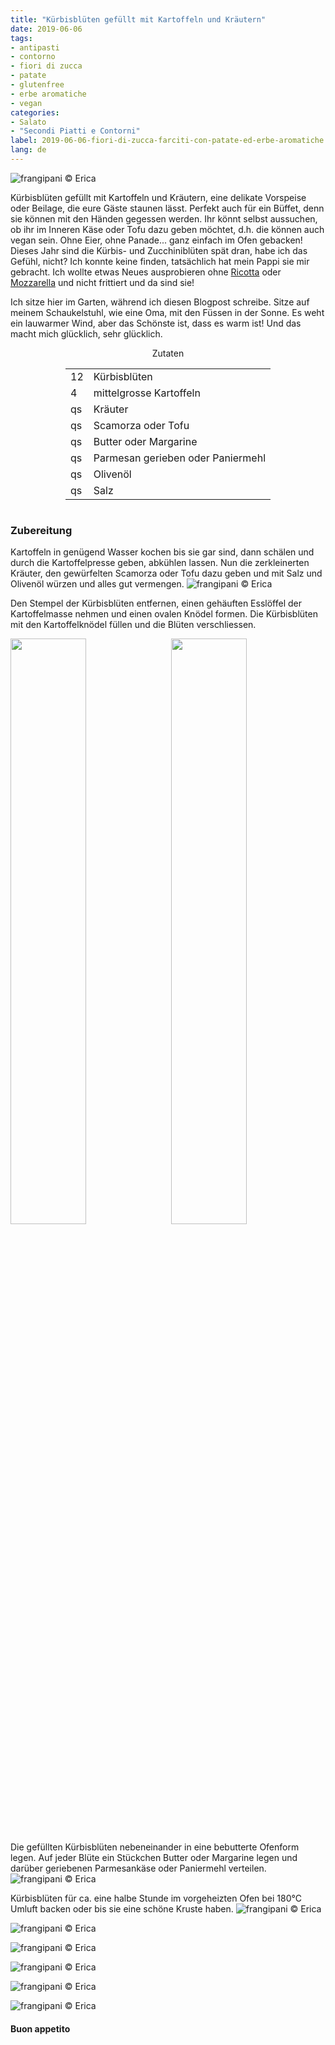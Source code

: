 ```yaml
---
title: "Kürbisblüten gefüllt mit Kartoffeln und Kräutern"
date: 2019-06-06
tags:
- antipasti
- contorno
- fiori di zucca
- patate
- glutenfree
- erbe aromatiche
- vegan
categories:
- Salato
- "Secondi Piatti e Contorni"
label: 2019-06-06-fiori-di-zucca-farciti-con-patate-ed-erbe-aromatiche
lang: de
---
```

![](../2019-06-06-fiori-di-zucca-farciti-con-patate-ed-erbe-aromatiche/header.jpeg "frangipani © Erica")

Kürbisblüten gefüllt mit Kartoffeln und Kräutern, eine delikate Vorspeise oder Beilage, die eure Gäste staunen lässt. Perfekt auch für ein Büffet, denn sie können mit den Händen gegessen werden. Ihr könnt selbst aussuchen, ob ihr im Inneren Käse oder Tofu dazu geben möchtet, d.h. die können auch vegan sein. Ohne Eier, ohne Panade... ganz einfach im Ofen gebacken! Dieses Jahr sind die Kürbis- und Zucchiniblüten spät dran, habe ich das Gefühl, nicht? Ich konnte keine finden, tatsächlich hat mein Pappi sie mir gebracht. Ich wollte etwas Neues ausprobieren ohne <a href="https://frangipani.raiano.ch/2015-04-25-fiori-di-zucca-ripieni-di-ricotta-e-spinaci/" target="_blank">Ricotta</a> oder <a href="https://frangipani.raiano.ch/2014-03-19-fiori-di-zucca-ripieni-di-mozzarella/" target="_blank">Mozzarella</a> und nicht frittiert und da sind sie! 

Ich sitze hier im Garten, während ich diesen Blogpost schreibe. Sitze auf meinem Schaukelstuhl, wie eine Oma, mit den Füssen in der Sonne. Es weht ein lauwarmer Wind, aber das Schönste ist, dass es warm ist! Und das macht mich glücklich, sehr glücklich.

<div id="wrapper" style="text-align: center">
  <div id="yourdiv" style="display: inline-block;">
    <div class="ingredients">
      <div class="ingredients-title">Zutaten</div>
      <table>
        <tbody>
          <tr>
            <td>12</td>
            <td>Kürbisblüten</td>
          </tr>
          <tr>
            <td>4</td>
            <td>mittelgrosse Kartoffeln</td>
          </tr>
          <tr>
            <td>qs</td>
            <td>Kräuter</td>
          </tr>
          <tr>
            <td>qs</td>
            <td>Scamorza oder Tofu</td>
          </tr>
          <tr>
            <td>qs</td>
            <td>Butter oder Margarine</td>
          </tr>
          <tr>
            <td>qs</td>
            <td>Parmesan gerieben oder Paniermehl</td>
          </tr>
          <tr>
            <td>qs</td>
            <td>Olivenöl</td>
          </tr>
          <tr>
            <td>qs</td>
            <td>Salz</td>    
          </tr>
        </tbody>
      </table>
    </div>
  </div>
</div>


<h3>
	<font color="grey">
		<i class="fa fa-cogs"></i>
	</font> Zubereitung
</h3>

Kartoffeln in genügend Wasser kochen bis sie gar sind, dann schälen und durch die Kartoffelpresse geben, abkühlen lassen. Nun die zerkleinerten Kräuter, den gewürfelten Scamorza oder Tofu dazu geben und mit Salz und Olivenöl würzen und alles gut vermengen.
![](../2019-06-06-fiori-di-zucca-farciti-con-patate-ed-erbe-aromatiche/patate.jpeg "frangipani © Erica")

Den Stempel der Kürbisblüten entfernen, einen gehäuften Esslöffel der Kartoffelmasse nehmen und einen ovalen Knödel formen. Die Kürbisblüten mit den Kartoffelknödel füllen und die Blüten verschliessen.
<p>
  <div style="width: 100%; margin-bottom: ">
    <img style="float: left; width: 49%; margin-right: 1%" src="../2019-06-06-fiori-di-zucca-farciti-con-patate-ed-erbe-aromatiche/farcire1.jpeg" alt="" title="frangipani © Erica" />
    <img style="float: left; width: 49%; margin-left: 1%" src="../2019-06-06-fiori-di-zucca-farciti-con-patate-ed-erbe-aromatiche/farcire2.jpeg" alt="" title="frangipani © Erica" />
    <div style="clear: both"></div>
  </div>
</p>

Die gefüllten Kürbisblüten nebeneinander in eine bebutterte Ofenform legen. Auf jeder Blüte ein Stückchen Butter oder Margarine legen und darüber geriebenen Parmesankäse oder Paniermehl verteilen.
![](../2019-06-06-fiori-di-zucca-farciti-con-patate-ed-erbe-aromatiche/teglia.jpeg "frangipani © Erica")

Kürbisblüten für ca. eine halbe Stunde im vorgeheizten Ofen bei 180°C Umluft backen oder bis sie eine schöne Kruste haben.
![](../2019-06-06-fiori-di-zucca-farciti-con-patate-ed-erbe-aromatiche/risultato1.jpeg "frangipani © Erica")

![](../2019-06-06-fiori-di-zucca-farciti-con-patate-ed-erbe-aromatiche/risultato2.jpeg "frangipani © Erica")

![](../2019-06-06-fiori-di-zucca-farciti-con-patate-ed-erbe-aromatiche/risultato3.jpeg "frangipani © Erica")

![](../2019-06-06-fiori-di-zucca-farciti-con-patate-ed-erbe-aromatiche/risultato4.jpeg "frangipani © Erica")

![](../2019-06-06-fiori-di-zucca-farciti-con-patate-ed-erbe-aromatiche/risultato5.jpeg "frangipani © Erica")

![](../2019-06-06-fiori-di-zucca-farciti-con-patate-ed-erbe-aromatiche/risultato6.jpeg "frangipani © Erica")

<h4>Buon appetito
  <font color="red">
    <i class="fa fa-smile-o"></i>
  </font>
</h4>
